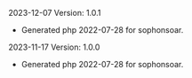 2023-12-07 Version: 1.0.1
- Generated php 2022-07-28 for sophonsoar.

2023-11-17 Version: 1.0.0
- Generated php 2022-07-28 for sophonsoar.

